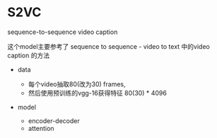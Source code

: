 # S2VC
sequence-to-sequence video caption

这个model主要参考了 sequence to sequence - video to text 中的video caption 的方法

- data
    - 每个video抽取80(改为30) frames, 
    - 然后使用预训练的vgg-16获得特征 80(30) * 4096

- model
    - encoder-decoder
    - attention
   
